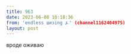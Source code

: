 ```yaml
---
title: 963
date: 2023-06-08 10:18:36
from: 'endless шизing ⍼' (channel1162404975)
layout: post
---
```


вроде оживаю
